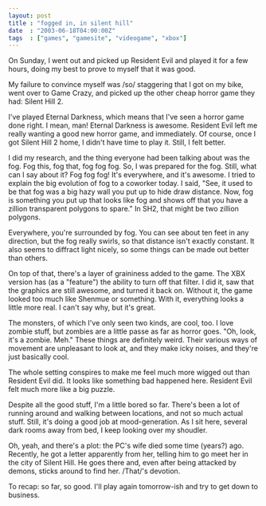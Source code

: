 ```yaml
---
layout: post
title : "fogged in, in silent hill"
date  : "2003-06-18T04:00:00Z"
tags  : ["games", "gamesite", "videogame", "xbox"]
---
```

On Sunday, I went out and picked up Resident Evil and played it for a few hours, doing my best to prove to myself that it was good.

My failure to convince myself was /so/ staggering that I got on my bike, went over to Game Crazy, and picked up the other cheap horror game they had:  Silent Hill 2.

I've played Eternal Darkness, which means that I've seen a horror game done right.  I mean, man!  Eternal Darkness is awesome.  Resident Evil left me really wanting a good new horror game, and immediately.  Of course, once I got Silent Hill 2 home, I didn't have time to play it.  Still, I felt better.

I did my research, and the thing everyone had been talking about was the fog. Fog this, fog that, fog fog fog.  So, I was prepared for the fog.  Still, what can I say about it?  Fog fog fog!  It's everywhere, and it's awesome.  I tried to explain the big evolution of fog to a coworker today.  I said, "See, it used to be that fog was a big hazy wall you put up to hide draw distance.  Now, fog is something you put up that looks like fog and shows off that you have a zillion transparent polygons to spare."  In SH2, that might be two zillion polygons.

Everywhere, you're surrounded by fog.  You can see about ten feet in any direction, but the fog really swirls, so that distance isn't exactly constant. It also seems to diffract light nicely, so some things can be made out better than others.

On top of that, there's a layer of graininess added to the game.  The XBX version has (as a "feature") the ability to turn off that filter.  I did it, saw that the graphics are still awesome, and turned it back on.  Without it, the game looked too much like Shenmue or something.  With it, everything looks a little more real.  I can't say why, but it's great.

The monsters, of which I've only seen two kinds, are cool, too.  I love zombie stuff, but zombies are a little passe as far as horror goes.  "Oh, look, it's a zombie.  Meh."  These things are definitely weird.  Their various ways of movement are unpleasant to look at, and they make icky noises, and they're just basically cool.

The whole setting conspires to make me feel much more wigged out than Resident Evil did.  It looks like something bad happened here.  Resident Evil felt much more like a big puzzle.

Despite all the good stuff, I'm a little bored so far.  There's been a lot of running around and walking between locations, and not so much actual stuff. Still, it's doing a good job at mood-generation.  As I sit here, several dark rooms away from bed, I keep looking over my shoudler.

Oh, yeah, and there's a plot:  the PC's wife died some time (years?) ago. Recently, he got a letter apparently from her, telling him to go meet her in the city of Silent Hill.  He goes there and, even after being attacked by demons, sticks around to find her.  /That/'s devotion.

To recap: so far, so good.  I'll play again tomorrow-ish and try to get down to business.

